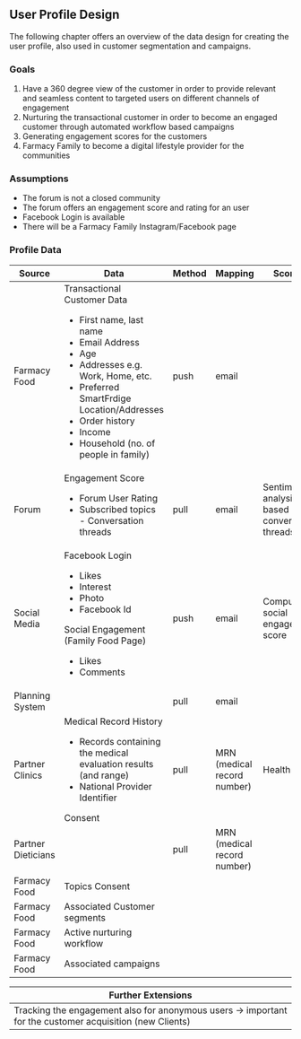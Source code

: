## User Profile Design

The following chapter offers an overview of the data design for creating the user profile, also used in customer segmentation and campaigns.

### Goals
1. Have a 360 degree view of the customer in order to provide relevant and seamless content to targeted users on different channels of engagement
2. Nurturing the transactional customer in order to become an engaged customer through automated workflow based campaigns
3. Generating engagement scores for the customers
4. Farmacy Family to become a digital lifestyle provider for the communities

### Assumptions
- The forum is not a closed community
- The forum offers an engagement score and rating for an user
- Facebook Login is available
- There will be a Farmacy Family Instagram/Facebook page

### Profile Data
| Source | Data | Method | Mapping | Scoring
|----------------|-------------------------------|-------|-------|------------|
|Farmacy Food|Transactional Customer Data<br/><ul><li>First name, last name</li><li>Email Address</li><li>Age</li><li>Addresses e.g. Work, Home, etc.</li><li>Preferred SmartFrdige Location/Addresses</li><li>Order history</li><li>Income</li><li>Household (no. of people in family)</li></ul> |push |email
|Forum|Engagement Score<br/><ul><li>Forum User Rating</li><li>Subscribed topics - Conversation threads</li></ul> |pull |email |Sentiment analysis based on conversation threads
|Social Media|Facebook Login<br/><ul><li>Likes</li><li>Interest</li><li>Photo</li><li>Facebook Id</li></ul>Social Engagement (Family Food Page)<br/><ul><li>Likes</li><li>Comments</li></ul>|push |email |Compute social engagement score
|Planning System||pull | email |
|Partner Clinics| Medical Record History<br/><ul><li>Records containing the medical evaluation results (and range)</li><li>National Provider Identifier</li></ul>Consent|pull|MRN (medical record number)|Health score
|Partner Dieticians||pull | MRN (medical record number)|
|Farmacy Food|Topics Consent||||
|Farmacy Food|Associated Customer segments||||
|Farmacy Food|Active nurturing workflow||||
|Farmacy Food|Associated campaigns||||

| Further Extensions |
|----------------|
|Tracking the engagement also for anonymous users → important for the customer acquisition (new Clients)|
